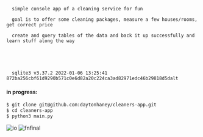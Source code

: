       simple console app of a cleaning service for fun

      goal is to offer some cleaning packages, measure a few houses/rooms, get correct price

      create and query tables of the data and back it up successfully and learn stuff along the way





      sqlite3 v3.37.2 2022-01-06 13:25:41 872ba256cbf61d9290b571c0e6d82a20c224ca3ad82971edc46b29818d5dalt

#### in progress:

```bash
$ git clone git@github.com:daytonhaney/cleaners-app.git
$ cd cleaners-app
$ python3 main.py
```

![io](https://github.com/daytonhaney/cleaners-app/assets/37848207/407a2acb-5c7c-446e-bd3d-bc6cbe6893ab)
![fnfinal](https://github.com/daytonhaney/cleaners-app/assets/37848207/3e337139-d205-4648-835c-44b8c9d6b8db)
